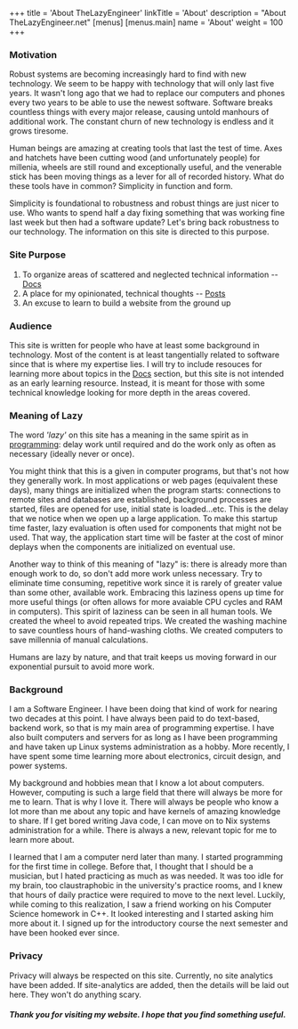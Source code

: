 +++
title = 'About TheLazyEngineer'
linkTitle = 'About'
description = "About TheLazyEngineer.net"
[menus]
  [menus.main]
    name = 'About'
    weight = 100
+++

### Motivation

Robust systems are becoming increasingly hard to find with new technology.  We seem to be happy with technology that will only last five years.  It wasn't long ago that we had to replace our computers and phones every two years to be able to use the newest software.  Software breaks countless things with every major release, causing untold manhours of additional work.  The constant churn of new technology is endless and it grows tiresome.

Human beings are amazing at creating tools that last the test of time.  Axes and hatchets have been cutting wood (and unfortunately people) for millenia, wheels are still round and exceptionally useful, and the venerable stick has been moving things as a lever for all of recorded history.  What do these tools have in common?  Simplicity in function and form.

Simplicity is foundational to robustness and robust things are just nicer to use.  Who wants to spend half a day fixing something that was working fine last week but then had a software update?  Let's bring back robustness to our technology.  The information on this site is directed to this purpose.

### Site Purpose

1. To organize areas of scattered and neglected technical information -- [Docs](/docs)
2. A place for my opinionated, technical thoughts -- [Posts](/posts)
3. An excuse to learn to build a website from the ground up

### Audience

This site is written for people who have at least some background in technology.  Most of the content is at least tangentially related to software since that is where my expertise lies.  I will try to include resouces for learning more about topics in the [Docs](/docs) section, but this site is not intended as an early learning resource.  Instead, it is meant for those with some technical knowledge looking for more depth in the areas covered.

### Meaning of Lazy

The word *'lazy'* on this site has a meaning in the same spirit as in [programming](https://en.wikipedia.org/wiki/Lazy_evaluation): delay work until required and do the work only as often as necessary (ideally never or once).

You might think that this is a given in computer programs, but that's not how they generally work.  In most applications or web pages (equivalent these days), many things are initialized when the program starts: connections to remote sites and databases are established, background processes are started, files are opened for use, initial state is loaded...etc.  This is the delay that we notice when we open up a large application.  To make this startup time faster, lazy evaluation is often used for components that might not be used.  That way, the application start time will be faster at the cost of minor deplays when the components are initialized on eventual use.

Another way to think of this meaning of "lazy" is: there is already more than enough work to do, so don't add more work unless necessary.  Try to eliminate time consuming, repetitive work since it is rarely of greater value than some other, available work.  Embracing this laziness opens up time for more useful things (or often allows for more avaiable CPU cycles and RAM in computers).  This spirit of laziness can be seen in all human tools.  We created the wheel to avoid repeated trips.  We created the washing machine to save countless hours of hand-washing cloths.  We created computers to save millennia of manual calculations.

Humans are lazy by nature, and that trait keeps us moving forward in our exponential pursuit to avoid more work.

### Background

I am a Software Engineer.  I have been doing that kind of work for nearing two decades at this point.  I have always been paid to do text-based, backend work, so that is my main area of programming expertise.  I have also built computers and servers for as long as I have been programming and have taken up Linux systems administration as a hobby.  More recently, I have spent some time learning more about electronics, circuit design, and power systems.

My background and hobbies mean that I know a lot about computers.  However, computing is such a large field that there will always be more for me to learn.  That is why I love it.  There will always be people who know a lot more than me about any topic and have kernels of amazing knowledge to share.  If I get bored writing Java code, I can move on to Nix systems administration for a while.  There is always a new, relevant topic for me to learn more about.

I learned that I am a computer nerd later than many.  I started programming for the first time in college.  Before that, I thought that I should be a musician, but I hated practicing as much as was needed.  It was too idle for my brain, too claustraphobic in the university's practice rooms, and I knew that hours of daily practice were required to move to the next level.  Luckily, while coming to this realization, I saw a friend working on his Computer Science homework in C++.  It looked interesting and I started asking him more about it.  I signed up for the introductory course the next semester and have been hooked ever since.

### Privacy

Privacy will always be respected on this site.  Currently, no site analytics have been added.  If site-analytics are added, then the details will be laid out here.  They won't do anything scary.

#### *Thank you for visiting my website.  I hope that you find something useful.*
